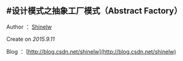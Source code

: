 #设计模式之抽象工厂模式（Abstract Factory）
---
Author ： [Shinelw](https://github.com/Shinelw)

Create on *2015.9.11*

Blog ： [http://blog.csdn.net/shinelw](http://blog.csdn.net/shinelw)
